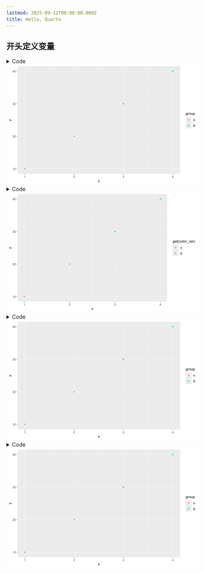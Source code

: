 ```yaml
---
lastmod: 2025-09-12T00:00:00.000Z
title: Hello, Quarto
---
```



## 开头定义变量

<details class="code-fold">
<summary>Code</summary>

``` r
library(ggplot2)

# 创建一个包含变量的数据框
data <- data.frame(
  x = c(1, 2, 3, 4),
  y = c(10, 20, 30, 40),
  group = c("A", "A", "B", "B")
)

# 定义一个变量，用于替换图形属性
color_var <- "group"

# 使用变量替换创建散点图
ggplot(data, aes(x = x, y = y, color = !!as.name(color_var))) +
  geom_point()
```

</details>

<img src="index.markdown_strict_files/figure-markdown_strict/unnamed-chunk-1-1.png" width="768" />

<details class="code-fold">
<summary>Code</summary>

``` r
ggplot(data, aes(x = x, y = y, color = get(color_var))) +
  geom_point()
```

</details>

<img src="index.markdown_strict_files/figure-markdown_strict/unnamed-chunk-1-2.png" width="768" />

<details class="code-fold">
<summary>Code</summary>

``` r
ggplot(data, aes(x = x, y = y, color = !!sym(color_var))) +
  geom_point()
```

</details>

<img src="index.markdown_strict_files/figure-markdown_strict/unnamed-chunk-1-3.png" width="768" />

<details class="code-fold">
<summary>Code</summary>

``` r
ggplot(data, aes(x = x, y = y, color = .data[[color_var]])) +
  geom_point()
```

</details>

<img src="index.markdown_strict_files/figure-markdown_strict/unnamed-chunk-1-4.png" width="768" />
